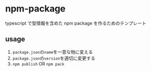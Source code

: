 # npm-package

typescript で型情報を含めた npm package を作るためのテンプレート

## usage

1. `package.json`の`name`を一意な物に変える
1. `package.json`の`version`を適切に変更する
1. `npm publish` OR `npm pack`
